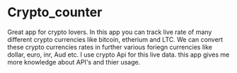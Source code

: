 # Crypto_counter
Great app for crypto lovers. 
In this app you can track live rate of many different crypto currencies like bitcoin, etherium and LTC. 
We can convert these crypto currencies rates in further various foriegn currencies like dollar, euro, inr, Aud etc. 
I use crypto Api for this live data.
this app gives me more knowledge about API's and thier usage.
